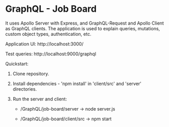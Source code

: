 # GraphQL - Job Board

It uses Apollo Server with Express, and GraphQL-Request and Apollo Client as GraphQL clients. The application is used to explain queries, mutations, custom object types, authentication, etc.

Application UI:
http://localhost:3000/

Test queries:
http://localhost:9000/graphql

Quickstart:

1. Clone repository.
2. Install dependencies - 'npm install' in 'client/src' and 'server' directories.
3. Run the server and client:

   - /GraphQL/job-board/server -> node server.js

   - /GraphQL/job-board/client/src -> npm start
